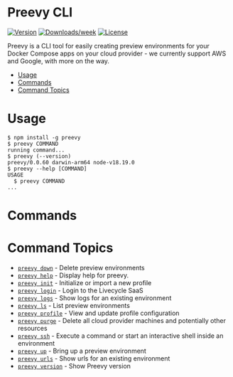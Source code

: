 Preevy CLI
=================

[![Version](https://img.shields.io/npm/v/preevy.svg)](https://npmjs.org/package/preevy)
[![Downloads/week](https://img.shields.io/npm/dw/preevy.svg)](https://npmjs.org/package/preevy)
[![License](https://img.shields.io/npm/l/preevy.svg)](https://github.com/livecycle/preevy/blob/main/LICENSE)

Preevy is a CLI tool for easily creating preview environments for your Docker Compose apps on your cloud provider - we currently support AWS and Google, with more on the way.


<!-- toc -->
* [Usage](#usage)
* [Commands](#commands)
* [Command Topics](#command-topics)
<!-- tocstop -->
# Usage
<!-- usage -->
```sh-session
$ npm install -g preevy
$ preevy COMMAND
running command...
$ preevy (--version)
preevy/0.0.60 darwin-arm64 node-v18.19.0
$ preevy --help [COMMAND]
USAGE
  $ preevy COMMAND
...
```
<!-- usagestop -->
# Commands
<!-- commands -->
# Command Topics

* [`preevy down`](down.md) - Delete preview environments
* [`preevy help`](help.md) - Display help for preevy.
* [`preevy init`](init.md) - Initialize or import a new profile
* [`preevy login`](login.md) - Login to the Livecycle SaaS
* [`preevy logs`](logs.md) - Show logs for an existing environment
* [`preevy ls`](ls.md) - List preview environments
* [`preevy profile`](profile.md) - View and update profile configuration
* [`preevy purge`](purge.md) - Delete all cloud provider machines and potentially other resources
* [`preevy ssh`](ssh.md) - Execute a command or start an interactive shell inside an environment
* [`preevy up`](up.md) - Bring up a preview environment
* [`preevy urls`](urls.md) - Show urls for an existing environment
* [`preevy version`](version.md) - Show Preevy version

<!-- commandsstop -->
